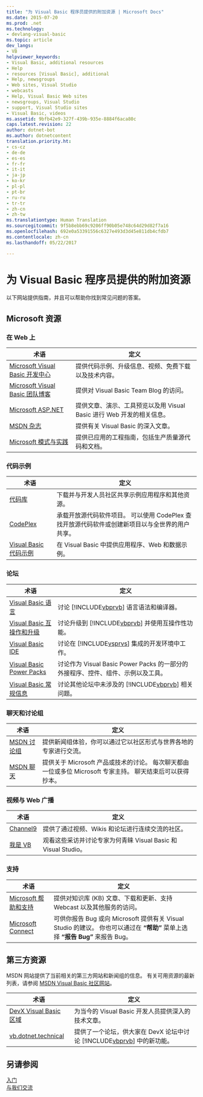 ```yaml
---
title: "为 Visual Basic 程序员提供的附加资源 | Microsoft Docs"
ms.date: 2015-07-20
ms.prod: .net
ms.technology:
- devlang-visual-basic
ms.topic: article
dev_langs:
- VB
helpviewer_keywords:
- Visual Basic, additional resources
- Help
- resources [Visual Basic], additional
- Help, newsgroups
- Web sites, Visual Studio
- webcasts
- Help, Visual Basic Web sites
- newsgroups, Visual Studio
- support, Visual Studio sites
- Visual Basic, videos
ms.assetid: 9bfb42e9-327f-439b-935e-8884f6aca80c
caps.latest.revision: 22
author: dotnet-bot
ms.author: dotnetcontent
translation.priority.ht:
- cs-cz
- de-de
- es-es
- fr-fr
- it-it
- ja-jp
- ko-kr
- pl-pl
- pt-br
- ru-ru
- tr-tr
- zh-cn
- zh-tw
ms.translationtype: Human Translation
ms.sourcegitcommit: 9f5b8ebb69c9206ff90b05e748c64d29d82f7a16
ms.openlocfilehash: 692e0a53391556c6327e493d3d45e811db4cfdb7
ms.contentlocale: zh-cn
ms.lasthandoff: 05/22/2017

---
```

# <a name="additional-resources-for-visual-basic-programmers"></a>为 Visual Basic 程序员提供的附加资源
以下网站提供指南，并且可以帮助你找到常见问题的答案。  
  
## <a name="microsoft-resources"></a>Microsoft 资源  
  
### <a name="on-the-web"></a>在 Web 上  
  
|术语|定义|  
|----------|----------------|  
|[Microsoft Visual Basic 开发中心](http://go.microsoft.com/fwlink/?LinkID=47768)|提供代码示例、升级信息、视频、免费下载以及技术内容。|  
|[Microsoft Visual Basic 团队博客](http://go.microsoft.com/fwlink/?LinkID=123815)|提供对 Visual Basic Team Blog 的访问。|  
|[Microsoft ASP.NET](http://go.microsoft.com/fwlink/?LinkID=51657)|提供文章、演示、工具预览以及用 Visual Basic 进行 Web 开发的相关信息。|  
|[MSDN 杂志](http://msdn.microsoft.com/magazine/cc159292.aspx)|提供有关 Visual Basic 的深入文章。|  
|[Microsoft 模式与实践](http://msdn.microsoft.com/practices/default.aspx)|提供已应用的工程指南，包括生产质量源代码和文档。|  
  
### <a name="code-samples"></a>代码示例  
  
|术语|定义|  
|----------|----------------|  
|[代码库](http://code.msdn.microsoft.com/)|下载并与开发人员社区共享示例应用程序和其他资源。|  
|[CodePlex](http://www.codeplex.com/)|承载开放源代码软件项目。 可以使用 CodePlex 查找开放源代码软件或创建新项目以与全世界的用户共享。|  
|[Visual Basic 代码示例](http://msdn.microsoft.com/vbasic/ms789074)|在 Visual Basic 中提供应用程序、Web 和数据示例。|  
  
### <a name="forums"></a>论坛  
  
|术语|定义|  
|----------|----------------|  
|[Visual Basic 语言](http://go.microsoft.com/fwlink/?LinkId=145963)|讨论 [!INCLUDE[vbprvb](../../csharp/programming-guide/concepts/linq/includes/vbprvb_md.md)] 语言语法和编译器。|  
|[Visual Basic 互操作和升级](http://go.microsoft.com/fwlink/?LinkId=145966)|讨论升级到 [!INCLUDE[vbprvb](../../csharp/programming-guide/concepts/linq/includes/vbprvb_md.md)] 并使用互操作性功能。|  
|[Visual Basic IDE](http://go.microsoft.com/fwlink/?LinkId=145971)|讨论在 [!INCLUDE[vsprvs](../../csharp/includes/vsprvs_md.md)] 集成的开发环境中工作。|  
|[Visual Basic Power Packs](http://social.msdn.microsoft.com/Forums/vbpowerpacks/threads)|讨论作为 Visual Basic Power Packs 的一部分的外接程序、控件、组件、示例以及工具。|  
|[Visual Basic 常规信息](http://go.microsoft.com/fwlink/?LinkId=145973)|讨论其他论坛中未涉及的 [!INCLUDE[vbprvb](../../csharp/programming-guide/concepts/linq/includes/vbprvb_md.md)] 相关问题。|  
  
### <a name="chats-and-discussion-groups"></a>聊天和讨论组  
  
|术语|定义|  
|----------|----------------|  
|[MSDN 讨论组](http://go.microsoft.com/fwlink/?LinkId=145961)|提供新闻组体验，你可以通过它以社区形式与世界各地的专家进行交流。|  
|[MSDN 聊天](http://go.microsoft.com/fwlink/?LinkId=145962)|提供关于 Microsoft 产品或技术的讨论。 每次聊天都由一位或多位 Microsoft 专家主持。 聊天结束后可以获得抄本。|  
  
### <a name="videos-and-webcasts"></a>视频与 Web 广播  
  
|术语|定义|  
|----------|----------------|  
|[Channel9](http://go.microsoft.com/fwlink/?LinkID=123827)|提供了通过视频、Wikis 和论坛进行连续交流的社区。|  
|[我是 VB](http://msdn.microsoft.com/vbasic/dd776132)|观看这些采访并讨论专家为何青睐 Visual Basic 和 Visual Studio。|  
  
### <a name="support"></a>支持  
  
|术语|定义|  
|----------|----------------|  
|[Microsoft 帮助和支持](http://go.microsoft.com/fwlink/?LinkID=108287)|提供对知识库 (KB) 文章、下载和更新、支持 Webcast 以及其他服务的访问。|  
|[Microsoft Connect](http://connect.microsoft.com/)|可供你报告 Bug 或向 Microsoft 提供有关 Visual Studio 的建议。 你也可以通过在 **“帮助”** 菜单上选择 **“报告 Bug”** 来报告 Bug。|  
  
## <a name="third-party-resources"></a>第三方资源  
 MSDN 网站提供了当前相关的第三方网站和新闻组的信息。 有关可用资源的最新列表，请参阅 [MSDN Visual Basic 社区网站](http://go.microsoft.com/fwlink/?LinkID=77372)。  
  
|术语|定义|  
|----------|----------------|  
|[DevX Visual Basic 区域](http://go.microsoft.com/fwlink/?LinkId=145978)|为当今的 Visual Basic 开发人员提供深入的技术文章。|  
|[vb.dotnet.technical](http://go.microsoft.com/fwlink/?LinkId=145986)|提供了一个论坛，供大家在 DevX 论坛中讨论 [!INCLUDE[vbprvb](../../csharp/programming-guide/concepts/linq/includes/vbprvb_md.md)] 中的新功能。|  
  
## <a name="see-also"></a>另请参阅  
 [入门](../../visual-basic/getting-started/index.md)   
 [与我们交流](https://docs.microsoft.com/visualstudio/ide/talk-to-us)
